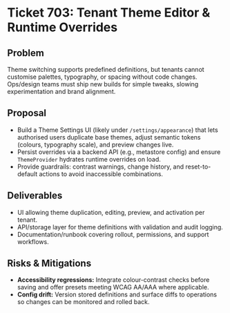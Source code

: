 # Ticket 703: Tenant Theme Editor & Runtime Overrides

## Problem
Theme switching supports predefined definitions, but tenants cannot customise palettes, typography, or spacing without code changes. Ops/design teams must ship new builds for simple tweaks, slowing experimentation and brand alignment.

## Proposal
- Build a Theme Settings UI (likely under `/settings/appearance`) that lets authorised users duplicate base themes, adjust semantic tokens (colours, typography scale), and preview changes live.
- Persist overrides via a backend API (e.g., metastore config) and ensure `ThemeProvider` hydrates runtime overrides on load.
- Provide guardrails: contrast warnings, change history, and reset-to-default actions to avoid inaccessible combinations.

## Deliverables
- UI allowing theme duplication, editing, preview, and activation per tenant.
- API/storage layer for theme definitions with validation and audit logging.
- Documentation/runbook covering rollout, permissions, and support workflows.

## Risks & Mitigations
- **Accessibility regressions:** Integrate colour-contrast checks before saving and offer presets meeting WCAG AA/AAA where applicable.
- **Config drift:** Version stored definitions and surface diffs to operations so changes can be monitored and rolled back.
